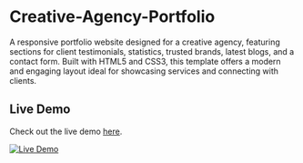 # Creative-Agency-Portfolio
A responsive portfolio website designed for a creative agency, featuring sections for client testimonials, statistics, trusted brands, latest blogs, and a contact form. Built with HTML5 and CSS3, this template offers a modern and engaging layout ideal for showcasing services and connecting with clients.


## Live Demo
Check out the live demo [here](https://abdallah181.github.io/Creative-Agency-Portfolio/).

[![Live Demo](https://img.shields.io/badge/Live-Demo-brightgreen)](https://abdallah181.github.io/Creative-Agency-Portfolio/)
